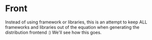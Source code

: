 # Front

Instead of using framework or libraries, this is an attempt to keep ALL frameworks and libraries out of the equation when generating the distribution frontend :) We'll see how this goes.
